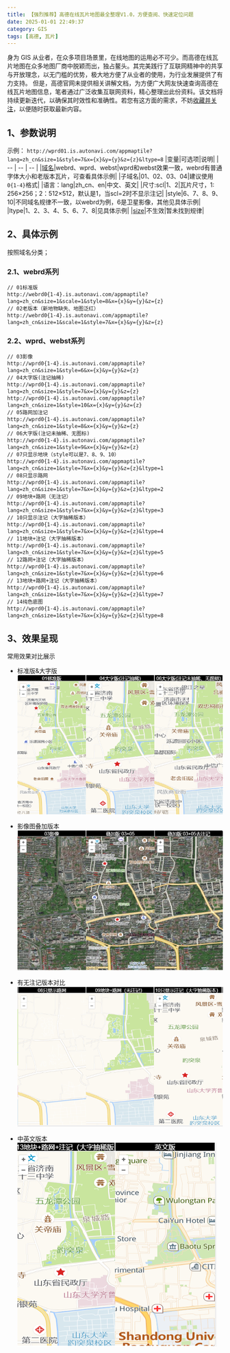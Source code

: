 ```yaml
---
title: 【强烈推荐】高德在线瓦片地图最全整理V1.0，方便查阅、快速定位问题
date: 2025-01-01 22:49:37
category: GIS
tags: [高德, 瓦片]
---
```

身为 GIS 从业者，在众多项目场景里，在线地图的运用必不可少。而高德在线瓦片地图在众多地图厂商中脱颖而出，独占鳌头。其完美践行了互联网精神中的共享与开放理念，以无门槛的优势，极大地方便了从业者的使用，为行业发展提供了有力支持。 
但是，高德官网未提供相关讲解文档，为方便广大网友快速查询高德在线瓦片地图信息，笔者通过广泛收集互联网资料，精心整理出此份资料。该文档将持续更新迭代，以确保其时效性和准确性。若您有这方面的需求，不妨[收藏并关注](https://chatgis.space/)，以便随时获取最新内容。  
## 1、参数说明
示例：
`http://wprd01.is.autonavi.com/appmaptile?lang=zh_cn&size=1&style=7&x={x}&y={y}&z={z}&ltype=8`
|变量|可选项|说明|
| -- | -- | -- |
|[域名](https://chatgis.space/)|webrd、wprd、webst|wprd和webst效果一致，webrd有普通字体大小和老版本瓦片，可查看具体示例|
|子域名|01、02、03、04|建议使用`0{1-4}`格式|
|语言：lang|zh_cn、en|中文、英文|
|尺寸:scl|1、2|瓦片尺寸，1: 256×256；2：512×512，默认是1，当scl=2时不显示注记|
|style|6、7、8、9、10|不同域名规律不一致，以webrd为例，6是卫星影像，其他见具体示例|
|ltype|1、2、3、4、5、6、7、8|见具体示例|
|[size](https://chatgis.space/)|不生效|暂未找到规律|

## 2、具体示例
按照域名分类；
### 2.1、webrd系列
```
// 01标准版
http://webrd0{1-4}.is.autonavi.com/appmaptile?lang=zh_cn&size=1&scale=1&style=8&x={x}&y={y}&z={z}
// 02老版本（新地物缺失、地图泛红）
http://webrd0{1-4}.is.autonavi.com/appmaptile?lang=zh_cn&size=1&scale=1&style=7&x={x}&y={y}&z={z}
```


### 2.2、wprd、webst系列
```
// 03影像
http://wprd0{1-4}.is.autonavi.com/appmaptile?lang=zh_cn&size=1&style=6&x={x}&y={y}&z={z}
// 04大字版(注记抽稀)
http://wprd0{1-4}.is.autonavi.com/appmaptile?lang=zh_cn&size=1&style=7&x={x}&y={y}&z={z}
http://wprd0{1-4}.is.autonavi.com/appmaptile?lang=zh_cn&size=1&style=10&x={x}&y={y}&z={z}
// 05路网加注记
http://wprd0{1-4}.is.autonavi.com/appmaptile?lang=zh_cn&size=1&style=8&x={x}&y={y}&z={z}
// 06大字版(注记未抽稀、无图标)
http://wprd0{1-4}.is.autonavi.com/appmaptile?lang=zh_cn&size=1&style=9&x={x}&y={y}&z={z}
// 07只显示地块（style可以是7、8、9、10）
http://wprd0{1-4}.is.autonavi.com/appmaptile?lang=zh_cn&size=1&style=7&x={x}&y={y}&z={z}&ltype=1
// 08只显示路网
http://wprd0{1-4}.is.autonavi.com/appmaptile?lang=zh_cn&size=1&style=7&x={x}&y={y}&z={z}&ltype=2
// 09地块+路网（无注记）
http://wprd0{1-4}.is.autonavi.com/appmaptile?lang=zh_cn&size=1&style=7&x={x}&y={y}&z={z}&ltype=3
// 10只显示注记（大字抽稀版本）
http://wprd0{1-4}.is.autonavi.com/appmaptile?lang=zh_cn&size=1&style=7&x={x}&y={y}&z={z}&ltype=4
// 11地块+注记（大字抽稀版本）
http://wprd0{1-4}.is.autonavi.com/appmaptile?lang=zh_cn&size=1&style=7&x={x}&y={y}&z={z}&ltype=5
// 12路网+注记（大字抽稀版本）
http://wprd0{1-4}.is.autonavi.com/appmaptile?lang=zh_cn&size=1&style=7&x={x}&y={y}&z={z}&ltype=6
// 13地块+路网+注记（大字抽稀版本）
http://wprd0{1-4}.is.autonavi.com/appmaptile?lang=zh_cn&size=1&style=7&x={x}&y={y}&z={z}&ltype=7
// 14纯色底图
http://wprd0{1-4}.is.autonavi.com/appmaptile?lang=zh_cn&size=1&style=7&x={x}&y={y}&z={z}&ltype=8
```

## 3、效果呈现
常用效果对比展示
- 标准版&大字版
[![001.png](../images/0010/01.png)](https://chatgis.space/)

- 影像图叠加版本
![002.png](../images/0010/02.png)

- 有无注记版本对比
![003.png](../images/0010/03.png)

- 中英文版本
![004.png](../images/0010/04.png)